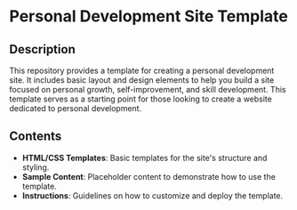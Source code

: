 # Personal Development Site Template

## Description

This repository provides a template for creating a personal development site. It includes basic layout and design elements to help you build a site focused on personal growth, self-improvement, and skill development. This template serves as a starting point for those looking to create a website dedicated to personal development.

## Contents

- **HTML/CSS Templates**: Basic templates for the site's structure and styling.
- **Sample Content**: Placeholder content to demonstrate how to use the template.
- **Instructions**: Guidelines on how to customize and deploy the template.
